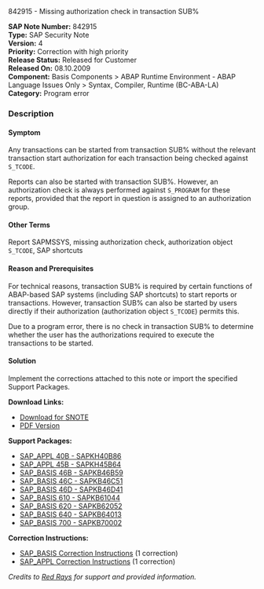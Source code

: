 842915 - Missing authorization check in transaction SUB%

**SAP Note Number:** 842915  
**Type:** SAP Security Note  
**Version:** 4  
**Priority:** Correction with high priority  
**Release Status:** Released for Customer  
**Released On:** 08.10.2009  
**Component:** Basis Components > ABAP Runtime Environment - ABAP Language Issues Only > Syntax, Compiler, Runtime (BC-ABA-LA)  
**Category:** Program error  

### Description

#### Symptom

Any transactions can be started from transaction SUB% without the relevant transaction start authorization for each transaction being checked against `S_TCODE`.

Reports can also be started with transaction SUB%. However, an authorization check is always performed against `S_PROGRAM` for these reports, provided that the report in question is assigned to an authorization group.

#### Other Terms

Report SAPMSSYS, missing authorization check, authorization object `S_TCODE`, SAP shortcuts

#### Reason and Prerequisites

For technical reasons, transaction SUB% is required by certain functions of ABAP-based SAP systems (including SAP shortcuts) to start reports or transactions. However, transaction SUB% can also be started by users directly if their authorization (authorization object `S_TCODE`) permits this.

Due to a program error, there is no check in transaction SUB% to determine whether the user has the authorizations required to execute the transactions to be started.

#### Solution

Implement the corrections attached to this note or import the specified Support Packages.

**Download Links:**

- [Download for SNOTE](https://notesdownloads.sap.com/note/0040000004673312017)
- [PDF Version](https://userapps.support.sap.com/sap/support/sfm/notes/print/0000842915?language=en-US&token=EBF22F07B277CA520A907A8B1D49A77E)

**Support Packages:**

- [SAP_APPL 40B - SAPKH40B86](https://me.sap.com/supportpackage/SAPKH40B86)
- [SAP_APPL 45B - SAPKH45B64](https://me.sap.com/supportpackage/SAPKH45B64)
- [SAP_BASIS 46B - SAPKB46B59](https://me.sap.com/supportpackage/SAPKB46B59)
- [SAP_BASIS 46C - SAPKB46C51](https://me.sap.com/supportpackage/SAPKB46C51)
- [SAP_BASIS 46D - SAPKB46D41](https://me.sap.com/supportpackage/SAPKB46D41)
- [SAP_BASIS 610 - SAPKB61044](https://me.sap.com/supportpackage/SAPKB61044)
- [SAP_BASIS 620 - SAPKB62052](https://me.sap.com/supportpackage/SAPKB62052)
- [SAP_BASIS 640 - SAPKB64013](https://me.sap.com/supportpackage/SAPKB64013)
- [SAP_BASIS 700 - SAPKB70002](https://me.sap.com/supportpackage/SAPKB70002)

**Correction Instructions:**

- [SAP_BASIS Correction Instructions](https://me.sap.com/corrins/0000842915/41) (1 correction)
- [SAP_APPL Correction Instructions](https://me.sap.com/corrins/0000842915/1) (1 correction)

*Credits to [Red Rays](https://redrays.io) for support and provided information.*